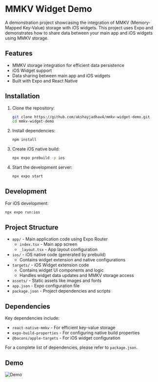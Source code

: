 # MMKV Widget Demo

A demonstration project showcasing the integration of MMKV (Memory-Mapped Key-Value) storage with iOS widgets. This project uses Expo and demonstrates how to share data between your main app and iOS widgets using MMKV storage.

## Features

- MMKV storage integration for efficient data persistence
- iOS Widget support
- Data sharing between main app and iOS widgets
- Built with Expo and React Native

## Installation

1. Clone the repository:
   ```bash
   git clone https://github.com/akshayjadhav4/mmkv-widget-demo.git
   cd mmkv-widget-demo
   ```

2. Install dependencies:
   ```bash
   npm install
   ```

3. Create iOS native build:
   ```bash
   npx expo prebuild -p ios
   ```

4. Start the development server:
   ```bash
   npx expo start
   ```

## Development

For iOS development:
```bash
npx expo run:ios
```

## Project Structure

- `app/` - Main application code using Expo Router
  - `index.tsx` - Main app screen
  - `_layout.tsx` - App layout configuration
- `ios/` - iOS native code (generated by prebuild)
  - Contains widget extension and native configurations
- `targets/` - iOS Widget extension code
  - Contains widget UI components and logic
  - Handles widget data updates and MMKV storage access
- `assets/` - Static assets like images and fonts
- `app.json` - Expo configuration file
- `package.json` - Project dependencies and scripts

## Dependencies

Key dependencies include:
- `react-native-mmkv` - For efficient key-value storage
- `expo-build-properties` - For configuring native build properties
- `@bacons/apple-targets` - For iOS widget configuration

For a complete list of dependencies, please refer to `package.json`.

## Demo

![Demo](https://github.com/user-attachments/assets/1a8908e4-1700-4276-801d-4cee306960ae)





